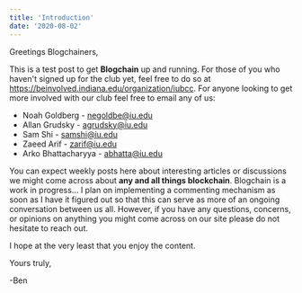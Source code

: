 ```yaml
---
title: 'Introduction'
date: '2020-08-02'
---
```


Greetings Blogchainers,

This is a test post to get **Blogchain** up and running. For those of you who haven't signed up for the club yet, feel free to do so at https://beinvolved.indiana.edu/organization/iubcc. For anyone looking to get more involved with our club feel free to email any of us:

- Noah Goldberg - negoldbe@iu.edu
- Allan Grudsky - agrudsky@iu.edu
- Sam Shi - samshi@iu.edu
- Zaeed Arif - zarif@iu.edu
- Arko Bhattacharyya - abhatta@iu.edu

You can expect weekly posts here about interesting articles or discussions we might come across about **any and all things blockchain**. Blogchain is a work in progress... I plan on implementing a commenting mechanism as soon as I have it figured out so that this can serve as more of an ongoing conversation between us all. However, if you have any questions, concerns, or opinions on anything you might come across on our site please do not hesitate to reach out. 

I hope at the very least that you enjoy the content.

Yours truly, 

-Ben


